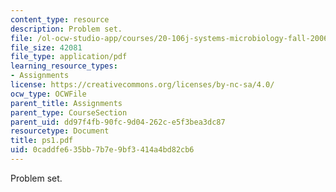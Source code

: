 ```yaml
---
content_type: resource
description: Problem set.
file: /ol-ocw-studio-app/courses/20-106j-systems-microbiology-fall-2006/0caddfe635bb7b7e9bf3414a4bd82cb6_ps1.pdf
file_size: 42081
file_type: application/pdf
learning_resource_types:
- Assignments
license: https://creativecommons.org/licenses/by-nc-sa/4.0/
ocw_type: OCWFile
parent_title: Assignments
parent_type: CourseSection
parent_uid: dd97f4fb-90fc-9d04-262c-e5f3bea3dc87
resourcetype: Document
title: ps1.pdf
uid: 0caddfe6-35bb-7b7e-9bf3-414a4bd82cb6
---
```

Problem set.